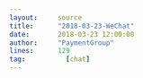 ```yaml
---
layout:     source 
title:      "2018-03-23-WeChat"
date:       2018-03-23 12:00:00
author:     "PaymentGroup"
lines:      129 
tag:		  [chat]
---
```


